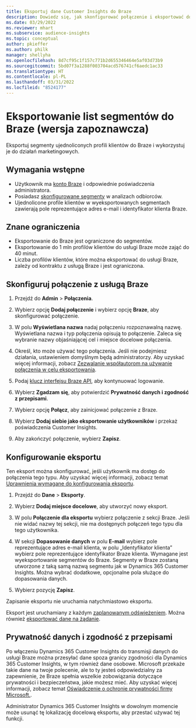 ```yaml
---
title: Eksportuj dane Customer Insights do Braze
description: Dowiedz się, jak skonfigurować połączenie i eksportować do programu Braze.
ms.date: 03/29/2022
ms.reviewer: mhart
ms.subservice: audience-insights
ms.topic: conceptual
author: pkieffer
ms.author: philk
manager: shellyha
ms.openlocfilehash: 8d7cf95c1f157c771b2d655346464e5af03d73b9
ms.sourcegitcommit: 5bd07f3a1288f003704acd576741cf6aedc1ac33
ms.translationtype: HT
ms.contentlocale: pl-PL
ms.lasthandoff: 03/31/2022
ms.locfileid: "8524177"
---
```

# <a name="export-segment-lists-to-braze-preview"></a>Eksportowanie list segmentów do Braze (wersja zapoznawcza)

Eksportuj segmenty ujednoliconych profili klientów do Braze i wykorzystuj je do działań marketingowych.

## <a name="prerequisites"></a>Wymagania wstępne

-   Użytkownik ma [konto Braze](https://www.braze.com/) i odpowiednie poświadczenia administratora.
-   Posiadasz [skonfigurowane segmenty](segments.md) w analizach odbiorców.
-   Ujednolicone profile klientów w wyeksportowanych segmentach zawierają pole reprezentujące adres e-mail i identyfikator klienta Braze. 

## <a name="known-limitations"></a>Znane ograniczenia

- Eksportowanie do Braze jest ograniczone do segmentów.
- Eksportowanie do 1 mln profilów klientów do usługi Braze może zająć do 40 minut. 
- Liczba profilów klientów, które można eksportować do usługi Braze, zależy od kontraktu z usługą Braze i jest ograniczona.

## <a name="set-up-connection-to-braze"></a>Skonfiguruj połączenie z usługą Braze

1. Przejdź do **Admin** > **Połączenia**.

1. Wybierz opcję **Dodaj połączenie** i wybierz opcję **Braze**, aby skonfigurować połączenie.

1. W polu **Wyświetlana nazwa** nadaj połączeniu rozpoznawalną nazwę. Wyświetlana nazwa i typ połączenia opisują to połączenie. Zaleca się wybranie nazwy objaśniającej cel i miejsce docelowe połączenia.

1. Określ, kto może używać tego połączenia. Jeśli nie podejmiesz działania, ustawieniem domyślnym będą administratorzy. Aby uzyskać więcej informacji, zobacz [Zezwalanie współautorom na używanie połączenia w celu eksportowania](connections.md#allow-contributors-to-use-a-connection-for-exports).

1. Podaj [klucz interfejsu Braze API](https://www.braze.com/docs/api/basics/), aby kontynuować logowanie. 

1. Wybierz **Zgadzam się**, aby potwierdzić **Prywatność danych i zgodność z przepisami**.

1. Wybierz opcję **Połącz**, aby zainicjować połączenie z Braze.

1. Wybierz **Dodaj siebie jako eksportowanie użytkowników** i przekaż poświadczenia Customer Insights.

1. Aby zakończyć połączenie, wybierz **Zapisz**.

## <a name="configure-an-export"></a>Konfigurowanie eksportu

Ten eksport można skonfigurować, jeśli użytkownik ma dostęp do połączenia tego typu. Aby uzyskać więcej informacji, zobacz temat [Uprawnienia wymagane do konfigurowania eksportu](export-destinations.md#set-up-a-new-export).

1. Przejdź do **Dane** > **Eksporty**.

1. Wybierz **Dodaj miejsce docelowe**, aby utworzyć nowy eksport.

1. W polu **Połączenie dla eksportu** wybierz połączenie z sekcji Braze. Jeśli nie widać nazwy tej sekcji, nie ma dostępnych połączeń tego typu dla tego użytkownika.  

3. W sekcji **Dopasowanie danych** w polu **E-mail** wybierz pole reprezentujące adres e-mail klienta, w polu „Identyfikator klienta” wybierz pole reprezentujące identyfikator Braze klienta. Wymagane jest wyeksportowanie segmentów do Braze. Segmenty w Braze zostaną utworzone z taką samą nazwą segmentu jak w Dynamics 365 Customer Insights. Można wybrać dodatkowe, opcjonalne pola służące do dopasowania danych. 

1. Wybierz pozycję **Zapisz**.

Zapisanie eksportu nie uruchamia natychmiastowo eksportu.

Eksport jest uruchamiany z każdym [zaplanowanym odświeżeniem](system.md#schedule-tab). Można również [eksportować dane na żądanie](export-destinations.md#run-exports-on-demand). 


## <a name="data-privacy-and-compliance"></a>Prywatność danych i zgodność z przepisami

Po włączeniu Dynamics 365 Customer Insights do transmisji danych do usługi Braze można przesyłać dane spoza granicy zgodności dla Dynamics 365 Customer Insights, w tym również dane osobowe. Microsoft przekaże takie dane na twoje polecenie, ale to ty jesteś odpowiedzialny za zapewnienie, że Braze spełnia wszelkie zobowiązania dotyczące prywatności i bezpieczeństwa, jakie możesz mieć. Aby uzyskać więcej informacji, zobacz temat [Oświadczenie o ochronie prywatności firmy Microsoft.](https://go.microsoft.com/fwlink/?linkid=396732).

Administrator Dynamics 365 Customer Insights w dowolnym momencie może usunąć tę lokalizację docelową eksportu, aby przestać używać tej funkcji.
